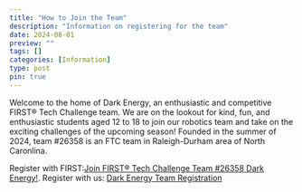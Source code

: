 ```yaml
---
title: "How to Join the Team"
description: "Information on registering for the team"
date: 2024-08-01
preview: ""
tags: []
categories: [Information]
type: post
pin: true
---
```

Welcome to the home of Dark Energy, an enthusiastic and competitive FIRST® Tech Challenge team. We are on the lookout for kind, fun, and enthusiastic students aged 12 to 18 to join our robotics team and take on the exciting challenges of the upcoming season!
Founded in the summer of 2024, team #26358 is an FTC team in Raleigh-Durham area of North Caronlina.

Register with FIRST:[Join FIRST® Tech Challenge Team #26358 Dark Energy!](https://my.firstinspires.org/JoinTeam/Welcome/c3423e4f-51a2-11ef-ad2e-00505699b848).
Register with us: [Dark Energy Team Registration](https://docs.google.com/forms/d/e/1FAIpQLScKeHanOxHFN4Xyz6iewvIojVHef2kGuu3H_KIJytR6HRndSg/viewform)
